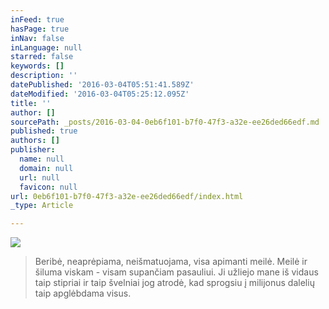 ```yaml
---
inFeed: true
hasPage: true
inNav: false
inLanguage: null
starred: false
keywords: []
description: ''
datePublished: '2016-03-04T05:51:41.589Z'
dateModified: '2016-03-04T05:25:12.095Z'
title: ''
author: []
sourcePath: _posts/2016-03-04-0eb6f101-b7f0-47f3-a32e-ee26ded66edf.md
published: true
authors: []
publisher:
  name: null
  domain: null
  url: null
  favicon: null
url: 0eb6f101-b7f0-47f3-a32e-ee26ded66edf/index.html
_type: Article

---
```

![](https://the-grid-user-content.s3-us-west-2.amazonaws.com/6fcc3167-22d3-41fb-94f9-15cf4bfa9439.jpg)

> Beribė, neaprėpiama, neišmatuojama, visa apimanti meilė. Meilė ir šiluma viskam - visam supančiam pasauliui. Ji užliejo mane iš vidaus taip stipriai ir taip švelniai jog atrodė, kad sprogsiu į milijonus dalelių taip apglėbdama visus.